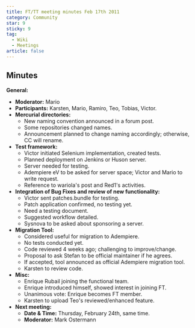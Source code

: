 ```yaml
---
title: FT/TT meeting minutes Feb 17th 2011
category: Community
star: 9
sticky: 9
tag:
  - Wiki
  - Meetings
article: false
---
```


## Minutes

**General:**
- **Moderator:** Mario
- **Participants:** Karsten, Mario, Ramiro, Teo, Tobias, Victor.
- **Mercurial directories:**
  - New naming convention announced in a forum post.
  - Some repositories changed names.
  - Announcement planned to change naming accordingly; otherwise, CC will rename.
- **Test framework:**
  - Victor initiated Selenium implementation, created tests.
  - Planned deployment on Jenkins or Huson server.
  - Server needed for testing.
  - Adempiere eV to be asked for server space; Victor and Mario to write request.
  - Reference to wariola's post and Red1's activities.
- **Integration of Bug Fixes and review of new functionality:**
  - Victor sent patches.bundle for testing.
  - Patch application confirmed, no testing yet.
  - Need a testing document.
  - Suggested workflow detailed.
  - Sysnova to be asked about sponsoring a server.
- **Migration Tool:**
  - Considered useful for migration to Adempiere.
  - No tests conducted yet.
  - Code reviewed 4 weeks ago; challenging to improve/change.
  - Proposal to ask Stefan to be official maintainer if he agrees.
  - If accepted, tool announced as official Adempiere migration tool.
  - Karsten to review code.
- **Misc:**
  - Enrique Rubail joining the functional team.
  - Enrique introduced himself, showed interest in joining FT.
  - Unanimous vote: Enrique becomes FT member.
  - Karsten to upload Teo's reviewed/enhanced feature.
- **Next meeting:**
  - **Date & Time:** Thursday, February 24th, same time.
  - **Moderator:** Mark Ostermann

